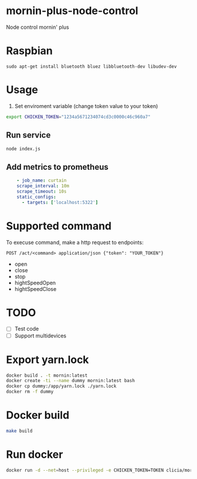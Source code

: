 # mornin-plus-node-control
Node control mornin' plus

# Raspbian
```
sudo apt-get install bluetooth bluez libbluetooth-dev libudev-dev
```

# Usage
1. Set enviroment variable (change token value to your token)
```sh
export CHICKEN_TOKEN="1234a5671234074cd3c0000c46c960a7"
```

## Run service
```sh
node index.js
```

## Add metrics to prometheus
```yaml
    - job_name: curtain
    scrape_interval: 10m
    scrape_timeout: 10s
    static_configs:
      - targets: ['localhost:5322']
```
# Supported command
To execuse command, make a http request to endpoints:
```
POST /act/<command> application/json {"token": "YOUR_TOKEN"}
```

* open
* close
* stop
* hightSpeedOpen
* hightSpeedClose

# TODO
- [ ] Test code
- [ ] Support multidevices

# Export yarn.lock
```bash
docker build . -t mornin:latest
docker create -ti --name dummy mornin:latest bash
docker cp dummy:/app/yarn.lock ./yarn.lock
docker rm -f dummy
```

# Docker build
```bash
make build
```

# Run docker
```bash
docker run -d --net=host --privileged -e CHICKEN_TOKEN=TOKEN clicia/mornin:latest
```

